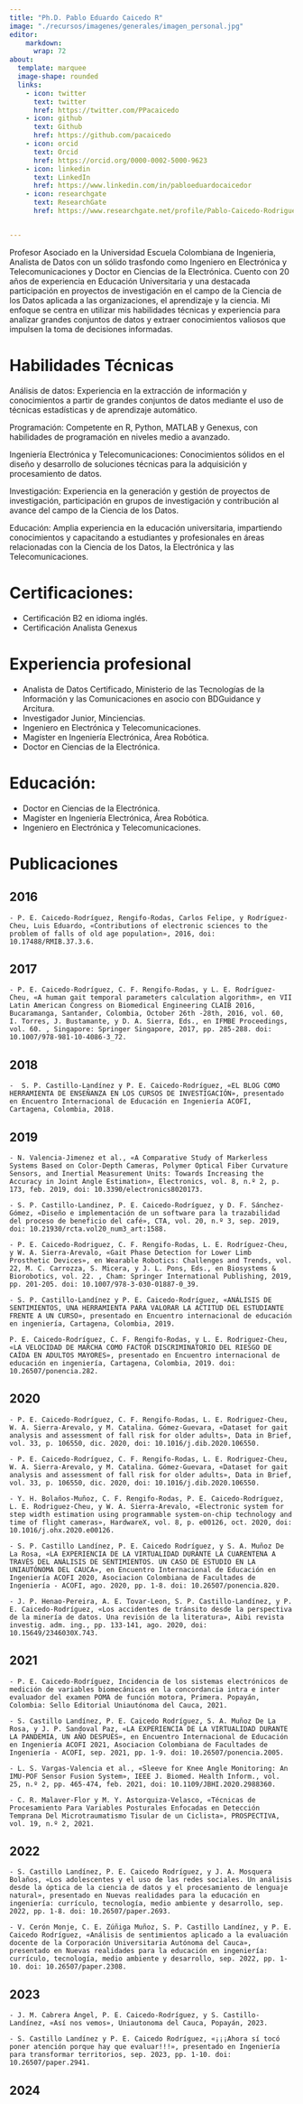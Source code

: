 ```yaml
---
title: "Ph.D. Pablo Eduardo Caicedo R"
image: "./recursos/imagenes/generales/imagen_personal.jpg"
editor: 
    markdown: 
      wrap: 72
about:
  template: marquee
  image-shape: rounded
  links:
    - icon: twitter
      text: twitter
      href: https://twitter.com/PPacaicedo
    - icon: github
      text: Github
      href: https://github.com/pacaicedo
    - icon: orcid
      text: Orcid
      href: https://orcid.org/0000-0002-5000-9623
    - icon: linkedin
      text: LinkedIn
      href: https://www.linkedin.com/in/pabloeduardocaicedor
    - icon: researchgate
      text: ResearchGate
      href: https://www.researchgate.net/profile/Pablo-Caicedo-Rodriguez


---
```






Profesor Asociado en la Universidad Escuela Colombiana de Ingenieria,  Analista de Datos con un sólido trasfondo como Ingeniero en Electrónica y Telecomunicaciones y Doctor en Ciencias de la Electrónica. Cuento con 20 años de experiencia en Educación Universitaria y una destacada participación en proyectos de investigación en el campo de la Ciencia de los Datos aplicada a las organizaciones, el aprendizaje y la ciencia. Mi enfoque se centra en utilizar mis habilidades técnicas y experiencia para analizar grandes conjuntos de datos y extraer conocimientos valiosos que impulsen la toma de decisiones informadas.


# Habilidades Técnicas

Análisis de datos: Experiencia en la extracción de información y conocimientos a partir de grandes conjuntos de datos mediante el uso de técnicas estadísticas y de aprendizaje automático.

Programación: Competente en R, Python, MATLAB y Genexus, con habilidades de programación en niveles medio a avanzado.

Ingeniería Electrónica y Telecomunicaciones: Conocimientos sólidos en el diseño y desarrollo de soluciones técnicas para la adquisición y procesamiento de datos.

Investigación: Experiencia en la generación y gestión de proyectos de investigación, participación en grupos de investigación y contribución al avance del campo de la Ciencia de los Datos.

Educación: Amplia experiencia en la educación universitaria, impartiendo conocimientos y capacitando a estudiantes y profesionales en áreas relacionadas con la Ciencia de los Datos, la Electrónica y las Telecomunicaciones.

# Certificaciones:
- Certificación B2 en idioma inglés.
- Certificación Analista Genexus

# Experiencia profesional

- Analista de Datos Certificado, Ministerio de las Tecnologías de la Información y las Comunicaciones en asocio con BDGuidance y Arcitura.
- Investigador Junior, Minciencias.
- Ingeniero en Electrónica y Telecomunicaciones.
- Magíster en Ingeniería Electrónica, Área Robótica.
- Doctor en Ciencias de la Electrónica.

# Educación:
- Doctor en Ciencias de la Electrónica.
- Magíster en Ingeniería Electrónica, Área Robótica.
- Ingeniero en Electrónica y Telecomunicaciones.

# Publicaciones

## 2016

    - P. E. Caicedo-Rodríguez, Rengifo-Rodas, Carlos Felipe, y Rodríguez-Cheu, Luis Eduardo, «Contributions of electronic sciences to the problem of falls of old age population», 2016, doi: 10.17488/RMIB.37.3.6.

## 2017

    - P. E. Caicedo-Rodríguez, C. F. Rengifo-Rodas, y L. E. Rodríguez-Cheu, «A human gait temporal parameters calculation algorithm», en VII Latin American Congress on Biomedical Engineering CLAIB 2016, Bucaramanga, Santander, Colombia, October 26th -28th, 2016, vol. 60, I. Torres, J. Bustamante, y D. A. Sierra, Eds., en IFMBE Proceedings, vol. 60. , Singapore: Springer Singapore, 2017, pp. 285-288. doi: 10.1007/978-981-10-4086-3_72.

## 2018

    -  S. P. Castillo-Landínez y P. E. Caicedo-Rodríguez, «EL BLOG COMO HERRAMIENTA DE ENSEÑANZA EN LOS CURSOS DE INVESTIGACIÓN», presentado en Encuentro Internacional de Educación en Ingeniería ACOFI, Cartagena, Colombia, 2018.


## 2019

    - N. Valencia-Jimenez et al., «A Comparative Study of Markerless Systems Based on Color-Depth Cameras, Polymer Optical Fiber Curvature Sensors, and Inertial Measurement Units: Towards Increasing the Accuracy in Joint Angle Estimation», Electronics, vol. 8, n.º 2, p. 173, feb. 2019, doi: 10.3390/electronics8020173.

    - S. P. Castillo-Landinez, P. E. Caicedo-Rodríguez, y D. F. Sánchez-Gómez, «Diseño e implementación de un software para la trazabilidad del proceso de beneficio del café», CTA, vol. 20, n.º 3, sep. 2019, doi: 10.21930/rcta.vol20_num3_art:1588.

    - P. E. Caicedo-Rodriguez, C. F. Rengifo-Rodas, L. E. Rodríguez-Cheu, y W. A. Sierra-Arevalo, «Gait Phase Detection for Lower Limb Prosthetic Devices», en Wearable Robotics: Challenges and Trends, vol. 22, M. C. Carrozza, S. Micera, y J. L. Pons, Eds., en Biosystems & Biorobotics, vol. 22. , Cham: Springer International Publishing, 2019, pp. 201-205. doi: 10.1007/978-3-030-01887-0_39.

    - S. P. Castillo-Landínez y P. E. Caicedo-Rodríguez, «ANÁLISIS DE SENTIMIENTOS, UNA HERRAMIENTA PARA VALORAR LA ACTITUD DEL ESTUDIANTE FRENTE A UN CURSO», presentado en Encuentro internacional de educación en ingeniería, Cartagena, Colombia, 2019.

    P. E. Caicedo-Rodríguez, C. F. Rengifo-Rodas, y L. E. Rodriguez-Cheu, «LA VELOCIDAD DE MARCHA COMO FACTOR DISCRIMINATORIO DEL RIESGO DE CAÍDA EN ADULTOS MAYORES», presentado en Encuentro internacional de educación en ingeniería, Cartagena, Colombia, 2019. doi: 10.26507/ponencia.282.



## 2020

    - P. E. Caicedo-Rodríguez, C. F. Rengifo-Rodas, L. E. Rodriguez-Cheu, W. A. Sierra-Arevalo, y M. Catalina. Gómez-Guevara, «Dataset for gait analysis and assessment of fall risk for older adults», Data in Brief, vol. 33, p. 106550, dic. 2020, doi: 10.1016/j.dib.2020.106550.

    - P. E. Caicedo-Rodríguez, C. F. Rengifo-Rodas, L. E. Rodriguez-Cheu, W. A. Sierra-Arevalo, y M. Catalina. Gómez-Guevara, «Dataset for gait analysis and assessment of fall risk for older adults», Data in Brief, vol. 33, p. 106550, dic. 2020, doi: 10.1016/j.dib.2020.106550.

    - Y. H. Bolaños-Muñoz, C. F. Rengifo-Rodas, P. E. Caicedo-Rodríguez, L. E. Rodriguez-Cheu, y W. A. Sierra-Arevalo, «Electronic system for step width estimation using programmable system-on-chip technology and time of flight cameras», HardwareX, vol. 8, p. e00126, oct. 2020, doi: 10.1016/j.ohx.2020.e00126.

    - S. P. Castillo Landínez, P. E. Caicedo Rodríguez, y S. A. Muñoz De La Rosa, «LA EXPERIENCIA DE LA VIRTUALIDAD DURANTE LA CUARENTENA A TRAVÉS DEL ANÁLISIS DE SENTIMIENTOS. UN CASO DE ESTUDIO EN LA UNIAUTÓNOMA DEL CAUCA», en Encuentro Internacional de Educación en Ingeniería ACOFI 2020, Asociacion Colombiana de Facultades de Ingeniería - ACOFI, ago. 2020, pp. 1-8. doi: 10.26507/ponencia.820.

    - J. P. Henao-Pereira, A. E. Tovar-Leon, S. P. Castillo-Landínez, y P. E. Caicedo-Rodríguez, «Los accidentes de tránsito desde la perspectiva de la minería de datos. Una revisión de la literatura», Aibi revista investig. adm. ing., pp. 133-141, ago. 2020, doi: 10.15649/2346030X.743.

## 2021

    - P. E. Caicedo-Rodríguez, Incidencia de los sistemas electrónicos de medición de variables biomecánicas en la concordancia intra e inter evaluador del examen POMA de función motora, Primera. Popayán, Colombia: Sello Editorial Uniautónoma del Cauca, 2021.

    - S. Castillo Landínez, P. E. Caicedo Rodríguez, S. A. Muñoz De La Rosa, y J. P. Sandoval Paz, «LA EXPERIENCIA DE LA VIRTUALIDAD DURANTE LA PANDEMIA, UN AÑO DESPUÉS», en Encuentro Internacional de Educación en Ingeniería ACOFI 2021, Asociacion Colombiana de Facultades de Ingeniería - ACOFI, sep. 2021, pp. 1-9. doi: 10.26507/ponencia.2005.

    - L. S. Vargas-Valencia et al., «Sleeve for Knee Angle Monitoring: An IMU-POF Sensor Fusion System», IEEE J. Biomed. Health Inform., vol. 25, n.º 2, pp. 465-474, feb. 2021, doi: 10.1109/JBHI.2020.2988360.

    - C. R. Malaver-Flor y M. Y. Astorquiza-Velasco, «Técnicas de Procesamiento Para Variables Posturales Enfocadas en Detección Temprana Del Microtraumatismo Tisular de un Ciclista», PROSPECTIVA, vol. 19, n.º 2, 2021.


## 2022

    - S. Castillo Landínez, P. E. Caicedo Rodríguez, y J. A. Mosquera Bolaños, «Los adolescentes y el uso de las redes sociales. Un análisis desde la óptica de la ciencia de datos y el procesamiento de lenguaje natural», presentado en Nuevas realidades para la educación en ingeniería: currículo, tecnología, medio ambiente y desarrollo, sep. 2022, pp. 1-8. doi: 10.26507/paper.2693.

    - V. Cerón Monje, C. E. Zúñiga Muñoz, S. P. Castillo Landínez, y P. E. Caicedo Rodríguez, «Análisis de sentimientos aplicado a la evaluación docente de la Corporación Universitaria Autónoma del Cauca», presentado en Nuevas realidades para la educación en ingeniería: currículo, tecnología, medio ambiente y desarrollo, sep. 2022, pp. 1-10. doi: 10.26507/paper.2308.

## 2023

    - J. M. Cabrera Ángel, P. E. Caicedo-Rodríguez, y S. Castillo-Landínez, «Así nos vemos», Uniautonoma del Cauca, Popayán, 2023.

    - S. Castillo Landínez y P. E. Caicedo Rodríguez, «¡¡¡Ahora sí tocó poner atención porque hay que evaluar!!!», presentado en Ingeniería para transformar territorios, sep. 2023, pp. 1-10. doi: 10.26507/paper.2941.

## 2024

